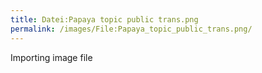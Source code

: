 ```yaml
---
title: Datei:Papaya topic public trans.png
permalink: /images/File:Papaya_topic_public_trans.png/
---
```


Importing image file